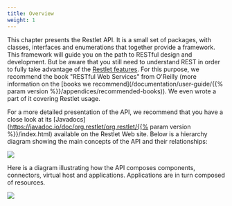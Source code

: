 ```yaml
---
title: Overview
weight: 1
---
```


This chapter presents the Restlet API. It is a small set of packages,
with classes, interfaces and enumerations that together provide a
framework. This framework will guide you on the path to RESTful design
and development. But be aware that you still need to understand REST in
order to fully take advantage of the [Restlet features](../introduction/features).
For this purpose, we recommend the book "RESTful Web Services" from O'Reilly (more information on the  [books we recommend](/documentation/user-guide/{{% param version %}}/appendices/recommended-books)).
 We even wrote a part of it covering Restlet usage.

For a more detailed presentation of the API, we recommend that you have
a close look at its [Javadocs](https://javadoc.io/doc/org.restlet/org.restlet/{{% param version %}}/index.html)
available on the Restlet Web site. Below is a hierarchy diagram showing
the main concepts of the API and their relationships:

![](../images/restlets.png)

Here is a diagram illustrating how the API composes components,
connectors, virtual host and applications. Applications are in turn
composed of resources.

![](../images/tutorial05.png)
